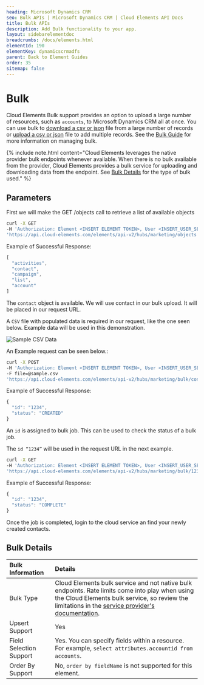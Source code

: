 ```yaml
---
heading: Microsoft Dynamics CRM
seo: Bulk APIs | Microsoft Dynamics CRM | Cloud Elements API Docs
title: Bulk APIs
description: Add Bulk functionality to your app.
layout: sidebarelementdoc
breadcrumbs: /docs/elements.html
elementId: 190
elementKey: dynamicscrmadfs
parent: Back to Element Guides
order: 35
sitemap: false
---
```


# Bulk

Cloud Elements Bulk support provides an option to upload a large number of resources, such as `accounts`, to Microsoft Dynamics CRM all at once. You can use bulk to [download a csv or json](../../guides/bulk/download.html) file from a large number of records or [upload a csv or json](../../guides/bulk/upload.html) file to add multiple records. See the [Bulk Guide](../../guides/bulk/index.html) for more information on managing bulk.

{% include note.html content="Cloud Elements leverages the native provider bulk endpoints whenever available. When there is no bulk available from the provider, Cloud Elements provides a bulk service for uploading and downloading data from the endpoint. See <a href=#bulk-details>Bulk Details</a> for the type of bulk used." %}

## Parameters

First we will make the GET /objects call to retrieve a list of available objects

```bash
curl -X GET
-H 'Authorization: Element <INSERT ELEMENT TOKEN>, User <INSERT_USER_SECRET>'
'https://api.cloud-elements.com/elements/api-v2/hubs/marketing/objects'
```

Example of Successful Response:

```javascript
[
  "activities",
  "contact",
  "campaign",
  "list",
  "account"
]
```

The `contact` object is available. We will use contact in our bulk upload. It will be placed in our request URL.

A `CSV` file with populated data is required in our request, like the one seen below. Example data will be used in this demonstration.

![Sample CSV Data](/assets/img/sample-csv.png)

An Example request can be seen below.:

```bash
curl -X POST
-H 'Authorization: Element <INSERT ELEMENT TOKEN>, User <INSERT_USER_SECRET>'
-F file=@sample.csv
'https://api.cloud-elements.com/elements/api-v2/hubs/marketing/bulk/contact?path=/sample.csv'
```

Example of Successful Response:

```javascript
{
  "id": "1234",
  "status": "CREATED"
}
```

An `id` is assigned to bulk job. This can be used to check the status of a bulk job.

The `id “1234”` will be used in the request URL in the next example.

```bash
curl -X GET
-H 'Authorization: Element <INSERT ELEMENT TOKEN>, User <INSERT_USER_SECRET>'
'https://api.cloud-elements.com/elements/api-v2/hubs/marketing/bulk/1234/status'
```

Example of Successful Response:

```javascript
{
  "id": "1234",
  "status": "COMPLETE"
}
```

Once the job is completed, login to the cloud service an find your newly created contacts.

## Bulk Details

| Bulk Information | Details   |
| :------------- | :------------- |
|  Bulk Type  |  Cloud Elements bulk service and not native bulk endpoints. Rate limits come into play when using the Cloud Elements bulk service, so review the limitations in the [service provider's documentation](https://developer.salesforce.com/docs/atlas.en-us.salesforce_app_limits_cheatsheet.meta/salesforce_app_limits_cheatsheet/salesforce_app_limits_platform_api.htm).   |
| Upsert Support | Yes |
| Field Selection Support | Yes. You can specify fields within a resource. For example, `select attributes.accountid from accounts`.|
| Order By Support | No, `order by fieldName` is not supported for this element. |
